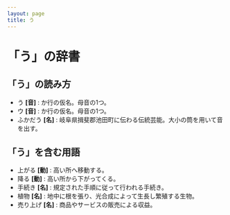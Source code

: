 ```yaml
---
layout: page
title: う
---
```

# 「う」の辞書

## 「う」の読み方

- う **[音]** : か行の仮名。母音の1つ。 
- ウ **[音]** : か行の仮名。母音の1つ。
- ふかだう **[名]** : 岐阜県揖斐郡池田町に伝わる伝統芸能。大小の筒を用いて音を出す。

## 「う」を含む用語

- 上がる **[動]** : 高い所へ移動する。
- 降る **[動]** : 高い所から下がってくる。
- 手続き **[名]** : 規定された手順に従って行われる手続き。
- 植物 **[名]** : 地中に根を張り、光合成によって生長し繁殖する生物。
- 売り上げ **[名]** : 商品やサービスの販売による収益。
